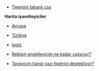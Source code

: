 <link href="style.css" rel="stylesheet">

+ [Twemoji tabanlı css](/emoji-css)  

**Harita işaretleyiciler**
+ [Avrupa](/euvisited)  
+ [Türkiye](/turkeyvisited)  

+ [toolz](/toolz)  
 + [Reklam engelleyicim ne kadar çalışıyor?](/toolz/adblock.html)  
 + [Tarayıcım hangi yazı tiplerini destekliyor?](https://catalkasik.github.io/toolz/fontlist.html)  

